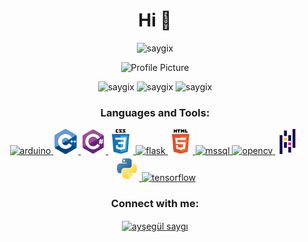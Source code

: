 <h1 align="center">Hi 👋</h1>

<p align="center">
  <img src="https://komarev.com/ghpvc/?username=saygix&label=Profile%20views&color=0e75b6&style=flat" alt="saygix" />
</p>

<p align="center">
  <img src="https://github.com/user-attachments/assets/d4e595cf-0bad-4640-afd0-3eacf6ef4194" width="300" alt="Profile Picture">
</p>

<p align="center">
    <img src="https://github-readme-stats.vercel.app/api/top-langs?username=saygix&show_icons=true&locale=en&layout=compact" alt="saygix" width="300" />
    <img src="https://github-readme-stats.vercel.app/api?username=saygix&show_icons=true&locale=en" alt="saygix" width="300" />
    <img src="https://github-readme-streak-stats.herokuapp.com/?user=saygix&" alt="saygix" width="300" />
</p>

<h3 align="center">Languages and Tools:</h3>
<p align="center">
  <a href="https://www.arduino.cc/" target="_blank" rel="noreferrer"> <img src="https://cdn.worldvectorlogo.com/logos/arduino-1.svg" alt="arduino" width="40" height="40"/> </a>
  <a href="https://www.w3schools.com/cpp/" target="_blank" rel="noreferrer"> <img src="https://raw.githubusercontent.com/devicons/devicon/master/icons/cplusplus/cplusplus-original.svg" alt="cplusplus" width="40" height="40"/> </a>
  <a href="https://www.w3schools.com/cs/" target="_blank" rel="noreferrer"> <img src="https://raw.githubusercontent.com/devicons/devicon/master/icons/csharp/csharp-original.svg" alt="csharp" width="40" height="40"/> </a>
  <a href="https://www.w3schools.com/css/" target="_blank" rel="noreferrer"> <img src="https://raw.githubusercontent.com/devicons/devicon/master/icons/css3/css3-original-wordmark.svg" alt="css3" width="40" height="40"/> </a>
  <a href="https://flask.palletsprojects.com/" target="_blank" rel="noreferrer"> <img src="https://www.vectorlogo.zone/logos/pocoo_flask/pocoo_flask-icon.svg" alt="flask" width="40" height="40"/> </a>
  <a href="https://www.w3.org/html/" target="_blank" rel="noreferrer"> <img src="https://raw.githubusercontent.com/devicons/devicon/master/icons/html5/html5-original-wordmark.svg" alt="html5" width="40" height="40"/> </a>
  <a href="https://www.microsoft.com/en-us/sql-server" target="_blank" rel="noreferrer"> <img src="https://www.svgrepo.com/show/303229/microsoft-sql-server-logo.svg" alt="mssql" width="40" height="40"/> </a>
  <a href="https://opencv.org/" target="_blank" rel="noreferrer"> <img src="https://www.vectorlogo.zone/logos/opencv/opencv-icon.svg" alt="opencv" width="40" height="40"/> </a>
  <a href="https://pandas.pydata.org/" target="_blank" rel="noreferrer"> <img src="https://raw.githubusercontent.com/devicons/devicon/2ae2a900d2f041da66e950e4d48052658d850630/icons/pandas/pandas-original.svg" alt="pandas" width="40" height="40"/> </a>
  <a href="https://www.python.org" target="_blank" rel="noreferrer"> <img src="https://raw.githubusercontent.com/devicons/devicon/master/icons/python/python-original.svg" alt="python" width="40" height="40"/> </a>
  <a href="https://www.tensorflow.org" target="_blank" rel="noreferrer"> <img src="https://www.vectorlogo.zone/logos/tensorflow/tensorflow-icon.svg" alt="tensorflow" width="40" height="40"/> </a>
</p>

<h3 align="center">Connect with me:</h3>
<p align="center">
<a href="https://www.linkedin.com/in/ay%C5%9Feg%C3%BCl-sayg%C4%B1-65bb46286/" target="blank"><img align="center" src="https://raw.githubusercontent.com/rahuldkjain/github-profile-readme-generator/master/src/images/icons/Social/linked-in-alt.svg" alt="ayşegül saygı" height="30" width="40" /></a>
</p>
